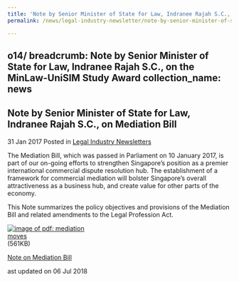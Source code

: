 ```yaml
---
title: 'Note by Senior Minister of State for Law, Indranee Rajah S.C., on the MinLaw-UniSIM Study Award'
permalink: /news/legal-industry-newsletter/note-by-senior-minister-of-state-for-law--indranee-rajah-s-c/

---
```

o14/
breadcrumb: Note by Senior Minister of State for Law, Indranee Rajah S.C., on the MinLaw-UniSIM Study Award
collection_name: news
---

<style>
  .image {width: 200px;}
  .image img {max-width: 100%;}
</style>

Note by Senior Minister of State for Law, Indranee Rajah S.C., on Mediation Bill
---

31 Jan 2017 Posted in [Legal Industry Newsletters](/news/legal-industry-newsletters/)

The Mediation Bill, which was passed in Parliament on 10 January 2017, is part of our on-going efforts to strengthen Singapore’s position as a premier international commercial dispute resolution hub. The establishment of a framework for commercial mediation will bolster Singapore’s overall attractiveness as a business hub, and create value for other parts of the economy.

This Note summarizes the policy objectives and provisions of the Mediation Bill and related amendments to the Legal Profession Act.  

<div class="image">
  <a href="/files/NoteonMediationAct.pdf/"><img src="/images/1530863809189.jpg/" alt="image of pdf: mediation moves"></a>(561KB)
</div>

<a href="/files/NoteonMediationAct.pdf/">Note on Mediation Bill</a>

<p class="right-side-updated">ast updated on 06 Jul 2018</p>
